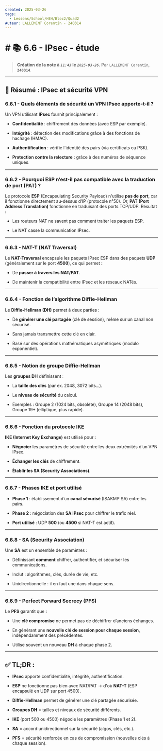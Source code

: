 ```yaml
---
created: 2025-03-26
tags:
  - Lessons/School/HEH/Bloc2/Quad2
Auteur: LALLEMENT Corentin - 240314
---
```


# # 📚  6.6 - IPsec - étude
> **Création de la note à *`11:43`* le *`2025-03-26`.***
> Par `LALLEMENT Corentin`, **`240314`**.
---

## 🔐 **Résumé : IPsec et sécurité VPN**

### **6.6.1 - Quels éléments de sécurité un VPN IPsec apporte-t-il ?**

Un VPN utilisant **IPsec** fournit principalement :

- **Confidentialité** : chiffrement des données (avec ESP par exemple).
    
- **Intégrité** : détection des modifications grâce à des fonctions de hachage (HMAC).
    
- **Authentification** : vérifie l'identité des pairs (via certificats ou PSK).
    
- **Protection contre la relecture** : grâce à des numéros de séquence uniques.
    

---

### **6.6.2 - Pourquoi ESP n’est-il pas compatible avec la traduction de port (PAT) ?**

Le protocole **ESP** (Encapsulating Security Payload) n'utilise **pas de port**, car il fonctionne directement au-dessus d'IP (protocole n°50). Or, **PAT (Port Address Translation)** fonctionne en traduisant des ports TCP/UDP. Résultat :

- Les routeurs NAT ne savent pas comment traiter les paquets ESP.
    
- Le NAT casse la communication IPsec.
    

---

### **6.6.3 - NAT-T (NAT Traversal)**

Le **NAT-Traversal** encapsule les paquets IPsec ESP dans des paquets **UDP** (généralement sur le port **4500**), ce qui permet :

- De **passer à travers les NAT/PAT**.
    
- De maintenir la compatibilité entre IPsec et les réseaux NATés.
    

---

### **6.6.4 - Fonction de l’algorithme Diffie-Hellman**

Le **Diffie-Hellman (DH)** permet à deux parties :

- De **générer une clé partagée** (clé de session), même sur un canal non sécurisé.
    
- Sans jamais transmettre cette clé en clair.
    
- Basé sur des opérations mathématiques asymétriques (modulo exponentiel).
    

---

### **6.6.5 - Notion de groupe Diffie-Hellman**

Les **groupes DH** définissent :

- La **taille des clés** (par ex. 2048, 3072 bits…).
    
- Le **niveau de sécurité** du calcul.
    
- Exemples : Groupe 2 (1024 bits, obsolète), Groupe 14 (2048 bits), Groupe 19+ (elliptique, plus rapide).
    

---

### **6.6.6 - Fonction du protocole IKE**

**IKE (Internet Key Exchange)** est utilisé pour :

- **Négocier** les paramètres de sécurité entre les deux extrémités d’un VPN IPsec.
    
- **Échanger les clés** de chiffrement.
    
- **Établir les SA (Security Associations)**.
    

---

### **6.6.7 - Phases IKE et port utilisé**

- **Phase 1** : établissement d’un **canal sécurisé** (ISAKMP SA) entre les pairs.
    
- **Phase 2** : négociation des **SA IPsec** pour chiffrer le trafic réel.
    
- **Port utilisé** : UDP **500** (ou **4500** si NAT-T est actif).
    

---

### **6.6.8 - SA (Security Association)**

Une **SA** est un ensemble de paramètres :

- Définissant **comment** chiffrer, authentifier, et sécuriser les communications.
    
- Inclut : algorithmes, clés, durée de vie, etc.
    
- Unidirectionnelle : il en faut une dans chaque sens.
    

---

### **6.6.9 - Perfect Forward Secrecy (PFS)**

Le **PFS** garantit que :

- Une **clé compromise** ne permet pas de déchiffrer d’anciens échanges.
    
- En générant une **nouvelle clé de session pour chaque session**, indépendamment des précédentes.
    
- Utilise souvent un nouveau **DH** à chaque phase 2.
    

---

## ✅ **TL;DR** :

- **IPsec** apporte confidentialité, intégrité, authentification.
    
- **ESP** ne fonctionne pas bien avec NAT/PAT → d'où **NAT-T** (ESP encapsulé en UDP sur port 4500).
    
- **Diffie-Hellman** permet de générer une clé partagée sécurisée.
    
- **Groupes DH** = tailles et niveaux de sécurité différents.
    
- **IKE** (port 500 ou 4500) négocie les paramètres (Phase 1 et 2).
    
- **SA** = accord unidirectionnel sur la sécurité (algos, clés, etc.).
    
- **PFS** = sécurité renforcée en cas de compromission (nouvelles clés à chaque session).
